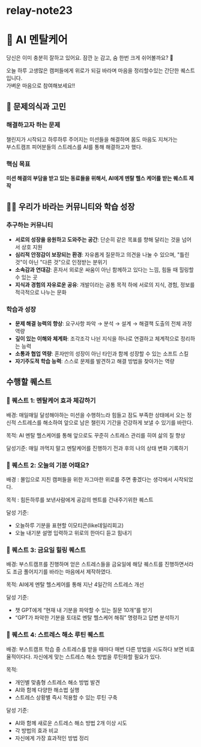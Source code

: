 # relay-note23

# 🌿 AI 멘탈케어

당신은 이미 충분히 잘하고 있어요. 잠깐 눈 감고, 숨 한번 크게 쉬어볼까요? 🌿

오늘 하루 고생많은 캠퍼들에게 위로가 되길 바라며 마음을 정리할수있는 간단한 퀘스트입니다.  
가벼운 마음으로 참여해보세요!! 

## 🤔 문제의식과 고민

### 해결하고자 하는 문제

챌린지가 시작되고 하루하루 주어지는 미션들을 해결하며 몸도 마음도 지쳐가는   
부스트캠프 피어분들의 스트레스를 AI를 통해 해결하고자 했다.

### 핵심 목표
**미션 해결의 부담을 받고 있는 동료들을 위해서, AI에게 멘탈 헬스 케어를 받는 퀘스트 제작**

## 🤞🏻 우리가 바라는 커뮤니티와 학습 성장

### **추구하는 커뮤니티**

  - **서로의 성장을 응원하고 도와주는 공간**: 단순히 같은 목표를 향해 달리는 것을 넘어서 상호 지원
  - **심리적 안정감이 보장되는 환경**: 자유롭게 질문하고 의견을 나눌 수 있으며, "틀린 것"이 아닌 "다른 것"으로 인정받는 분위기
  - **소속감과 연대감**: 혼자서 외로운 싸움이 아닌 함께하고 있다는 느낌, 힘들 때 힐링할 수 있는 곳
  - **지식과 경험의 자유로운 공유**: 개발이라는 공통 목적 하에 서로의 지식, 경험, 정보를 적극적으로 나누는 문화

### **학습과 성장**

  - **문제 해결 능력의 향상**: 요구사항 파악 → 분석 → 설계 → 해결책 도출의 전체 과정 역량
  - **깊이 있는 이해와 체계화**: 조각조각 나뉜 지식을 하나로 연결하고 체계적으로 정리하는 능력
  - **소통과 협업 역량**: 혼자만의 성장이 아닌 타인과 함께 성장할 수 있는 소프트 스킬
  - **자기주도적 학습 능력**: 스스로 문제를 발견하고 해결 방법을 찾아가는 역량

## 수행할 퀘스트

### 🎯 퀘스트 1: 멘탈케어 효과 체감하기

배경: 매일매일 달성해야하는 미션을 수행하느라 힘들고 잠도 부족한 상태에서 오는 정신적 스트레스를 해소하여 앞으로 남은 챌린지 기간을 건강하게 보낼 수 있기를 바란다.  

목적: AI 멘탈 헬스케어를 통해 앞으로도 꾸준히 스트레스 관리를 히여 삶의 질 향상

달성기준: 매일 까먹지 말고 멘탈케어를 진행하기 전과 후의 나의 상태 변화 기록하기

### 💭 퀘스트 2: 오늘의 기분 어때요?

배경 : 몰입으로 지친 캠퍼들을 위한 자그마한 위로를 주면 좋겠다는 생각에서 시작되었다.

목적 : 힘든하루를 보낸사람에게 공감의 멘트를 건내주기위한 퀘스트  

달성 기준: 
  - 오늘하루 기분을 표현할 이모티콘(like데일리회고)
  - 오늘 내기분 설명 입력하고 위로의 한마디 듣고 힘내기


### 🌙 퀘스트 3: 금요일 힐링 퀘스트

배경: 부스트캠프를 진행하며 얻은 스트레스들을 금요일에 해당 퀘스트를 진행하면서라도 조금 풀어지기를 바라는 마음에서 제작하였다.

목적: AI에게 멘탈 헬스케어를 통해 지난 4일간의 스트레스 개선 

달성 기준: 
  - 챗 GPT에게 “현재 내 기분을 파악할 수 있는 질문 10개”를 받기
  - “GPT가 파악한 기분을 토대로 멘탈 헬스케어 해줘” 명령하고 답변 분석하기

### 🔄 퀘스트 4: 스트레스 해소 루틴 퀘스트

배경: 부스트캠프 학습 중 스트레스를 받을 때마다 매번 다른 방법을 시도하다 보면 비효율적이다다. 자신에게 맞는 스트레스 해소 방법을 루틴화할 필요가 있다.  

목적: 
  - 개인별 맞춤형 스트레스 해소 방법 발견
  - AI와 함께 다양한 해소법 실행
  - 스트레스 상황별 즉시 적용할 수 있는 루틴 구축

달성 기준: 
  - AI와 함께 새로운 스트레스 해소 방법 2개 이상 시도
  - 각 방법의 효과 비교
  - 자신에게 가장 효과적인 방법 정리
